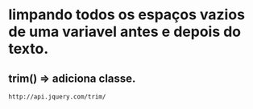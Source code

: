 

# limpando todos os espaços vazios de uma variavel antes e depois do texto.

## trim() 	=> adiciona classe.
	http://api.jquery.com/trim/

